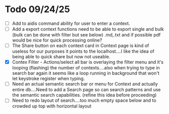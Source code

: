 # Todo 09/24/25 

* [ ] Add to aidis command ability for user to enter a context.
* [ ] Add a export context functions need to be able to export single and bulk (bulk can be done with filter but see below) .md,.txt and if possible pdf would be nice for quick processing online? 
* [ ] The Share button on each context card in Context page is kind of useless for our purposes it points to the localhost....I like the idea of being able to quick share but now not useable. 
* [x] Contex Filter - Actions/select all bar is overlaying the filter menu and it's looping (flashing) the number of contexts....also when trying to type in search bar again it seems like a loop running in background that won't let keystroke register when typing.
* [ ] Need an actual semantic search bar or menu for Context and actually entire db....Need to add a Search page so can search patterns and use the semantic search capabilities. (refine this idea before proceeding)
* [ ] Need to redo layout of search....too much empty space below and to crowded up top with horizontal layout
